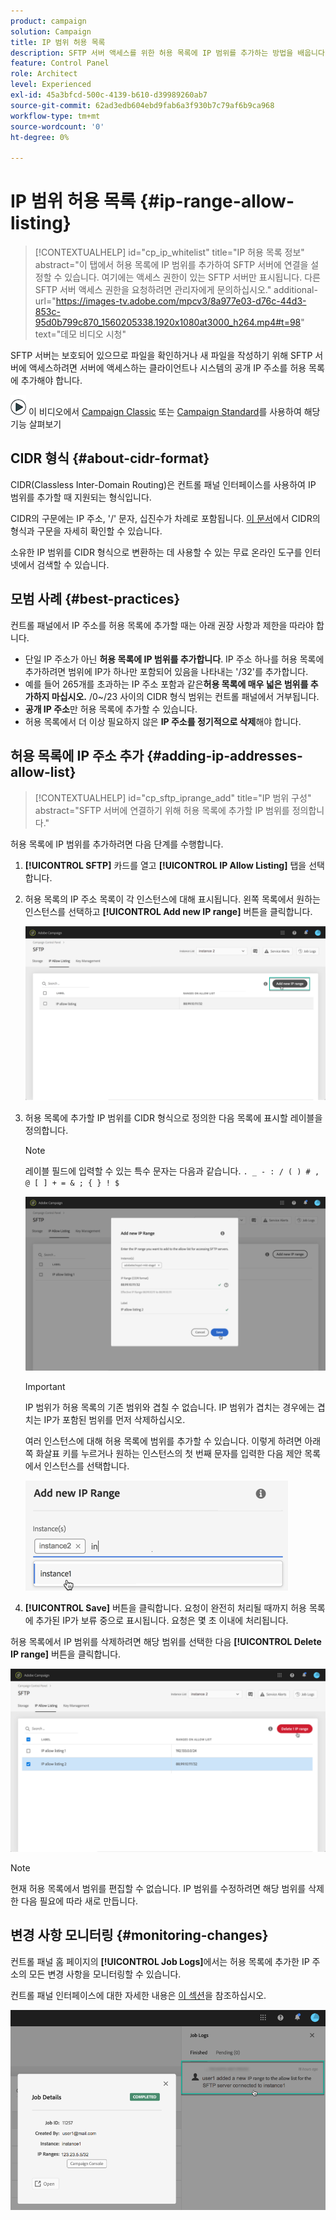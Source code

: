 ```yaml
---
product: campaign
solution: Campaign
title: IP 범위 허용 목록
description: SFTP 서버 액세스를 위한 허용 목록에 IP 범위를 추가하는 방법을 배웁니다.
feature: Control Panel
role: Architect
level: Experienced
exl-id: 45a3bfcd-500c-4139-b610-d39989260ab7
source-git-commit: 62ad3edb604ebd9fab6a3f930b7c79af6b9ca968
workflow-type: tm+mt
source-wordcount: '0'
ht-degree: 0%

---
```


# IP 범위 허용 목록 {#ip-range-allow-listing}

>[!CONTEXTUALHELP]
>id="cp_ip_whitelist"
>title="IP 허용 목록 정보"
>abstract="이 탭에서 허용 목록에 IP 범위를 추가하여 SFTP 서버에 연결을 설정할 수 있습니다. 여기에는 액세스 권한이 있는 SFTP 서버만 표시됩니다. 다른 SFTP 서버 액세스 권한을 요청하려면 관리자에게 문의하십시오."
>additional-url="https://images-tv.adobe.com/mpcv3/8a977e03-d76c-44d3-853c-95d0b799c870_1560205338.1920x1080at3000_h264.mp4#t=98" text="데모 비디오 시청"

SFTP 서버는 보호되어 있으므로 파일을 확인하거나 새 파일을 작성하기 위해 SFTP 서버에 액세스하려면 서버에 액세스하는 클라이언트나 시스템의 공개 IP 주소를 허용 목록에 추가해야 합니다.

![](assets/do-not-localize/how-to-video.png) 이 비디오에서 [Campaign Classic](https://experienceleague.adobe.com/docs/campaign-classic-learn/control-panel/sftp-management/adding-ip-range-to-allow-list.html?lang=en#sftp-management) 또는 [Campaign Standard](https://experienceleague.adobe.com/docs/campaign-standard-learn/control-panel/sftp-management/adding-ip-range-to-allow-list.html?lang=en#sftp-management)를 사용하여 해당 기능 살펴보기

## CIDR 형식 {#about-cidr-format}

CIDR(Classless Inter-Domain Routing)은 컨트롤 패널 인터페이스를 사용하여 IP 범위를 추가할 때 지원되는 형식입니다.

CIDR의 구문에는 IP 주소, &#39;/&#39; 문자, 십진수가 차례로 포함됩니다. [이 문서](https://whatismyipaddress.com/cidr)에서 CIDR의 형식과 구문을 자세히 확인할 수 있습니다.

소유한 IP 범위를 CIDR 형식으로 변환하는 데 사용할 수 있는 무료 온라인 도구를 인터넷에서 검색할 수 있습니다.

## 모범 사례 {#best-practices}

컨트롤 패널에서 IP 주소를 허용 목록에 추가할 때는 아래 권장 사항과 제한을 따라야 합니다.

* 단일 IP 주소가 아닌 **허용 목록에 IP 범위를 추가합니다**. IP 주소 하나를 허용 목록에 추가하려면 범위에 IP가 하나만 포함되어 있음을 나타내는 &#39;/32&#39;를 추가합니다.
* 예를 들어 265개를 초과하는 IP 주소 포함과 같은&#x200B;**허용 목록에 매우 넓은 범위를 추가하지 마십시오.** /0~/23 사이의 CIDR 형식 범위는 컨트롤 패널에서 거부됩니다.
* **공개 IP 주소**&#x200B;만 허용 목록에 추가할 수 있습니다.
* 허용 목록에서 더 이상 필요하지 않은 **IP 주소를 정기적으로 삭제**&#x200B;해야 합니다.

## 허용 목록에 IP 주소 추가 {#adding-ip-addresses-allow-list}

>[!CONTEXTUALHELP]
>id="cp_sftp_iprange_add"
>title="IP 범위 구성"
>abstract="SFTP 서버에 연결하기 위해 허용 목록에 추가할 IP 범위를 정의합니다."

허용 목록에 IP 범위를 추가하려면 다음 단계를 수행합니다.

1. **[!UICONTROL SFTP]** 카드를 열고 **[!UICONTROL IP Allow Listing]** 탭을 선택합니다.
1. 허용 목록의 IP 주소 목록이 각 인스턴스에 대해 표시됩니다. 왼쪽 목록에서 원하는 인스턴스를 선택하고 **[!UICONTROL Add new IP range]** 버튼을 클릭합니다.

   ![](assets/control_panel_add_range.png)

1. 허용 목록에 추가할 IP 범위를 CIDR 형식으로 정의한 다음 목록에 표시할 레이블을 정의합니다.

   >[!NOTE]
   >
   >레이블 필드에 입력할 수 있는 특수 문자는 다음과 같습니다.
   > `. _ - : / ( ) # , @ [ ] + = & ; { } ! $`

   ![](assets/control_panel_add_range2.png)

   >[!IMPORTANT]
   >
   >IP 범위가 허용 목록의 기존 범위와 겹칠 수 없습니다. IP 범위가 겹치는 경우에는 겹치는 IP가 포함된 범위를 먼저 삭제하십시오.
   >
   >여러 인스턴스에 대해 허용 목록에 범위를 추가할 수 있습니다. 이렇게 하려면 아래쪽 화살표 키를 누르거나 원하는 인스턴스의 첫 번째 문자를 입력한 다음 제안 목록에서 인스턴스를 선택합니다.

   ![](assets/control_panel_add_range3.png)

1. **[!UICONTROL Save]** 버튼을 클릭합니다. 요청이 완전히 처리될 때까지 허용 목록에 추가된 IP가 보류 중으로 표시됩니다. 요청은 몇 초 이내에 처리됩니다.

허용 목록에서 IP 범위를 삭제하려면 해당 범위를 선택한 다음 **[!UICONTROL Delete IP range]** 버튼을 클릭합니다.

![](assets/control_panel_delete_range2.png)

>[!NOTE]
>
>현재 허용 목록에서 범위를 편집할 수 없습니다. IP 범위를 수정하려면 해당 범위를 삭제한 다음 필요에 따라 새로 만듭니다.

## 변경 사항 모니터링 {#monitoring-changes}

컨트롤 패널 홈 페이지의 **[!UICONTROL Job Logs]**&#x200B;에서는 허용 목록에 추가한 IP 주소의 모든 변경 사항을 모니터링할 수 있습니다.

컨트롤 패널 인터페이스에 대한 자세한 내용은 [이 섹션](../../discover/using/discovering-the-interface.md)을 참조하십시오.

![](assets/control_panel_ip_log.png)
